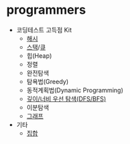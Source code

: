 # programmers

* 코딩테스트 고득점 Kit
  * [해시](./hash/hashTable.mjs)
  * [스택](./stack/stack.mjs)/[큐](./queue/queue.mjs)
  * 힙(Heap)
  * 정렬
  * 완전탐색
  * 탐욕법(Greedy)
  * 동적계획법(Dynamic Programming)
  * [깊이/너비 우선 탐색(DFS/BFS)](./graph/graph.mjs)
  * 이분탐색
  * [그래프](./graph/graph.mjs)
* 기타
  * [집합](./set/set.mjs)